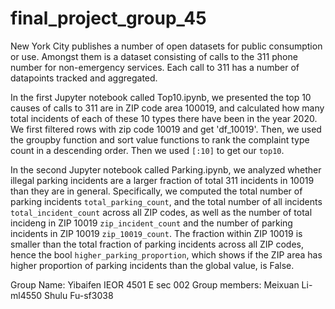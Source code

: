 # final_project_group_45

New York City publishes a number of open datasets for public consumption or use. Amongst them is a dataset consisting of calls to the 311 phone number for non-emergency services. Each call to 311 has a number of datapoints tracked and aggregated. 

In the first Jupyter notebook called Top10.ipynb, we presented the top 10 causes of calls to 311 are in ZIP code area 100019, and calculated how many total incidents of each of these 10 types there have been in the year 2020. We first filtered rows with zip code 10019 and get 'df_10019'. Then, we used the groupby function and sort value functions to rank the complaint type count in a descending order. Then we used `[:10]` to get our `top10`.

In the second Jupyter notebook called Parking.ipynb, we analyzed whether illegal parking incidents are a larger fraction of total 311 incidents in 10019 than they are in general. Specifically, we computed the total number of parking incidents `total_parking_count`, and the total number of all incidents `total_incident_count` across all ZIP codes, as well as the number of total incideng in ZIP 10019 `zip_incident_count` and the number of parking incidents in ZIP 10019 `zip_10019_count`. The fraction within ZIP 10019 is smaller than the total fraction of parking incidents across all ZIP codes, hence the bool `higher_parking_proportion`, which shows if the ZIP area has higher proportion of parking incidents than the global value, is False.


Group Name: Yibaifen
IEOR 4501 E  sec 002
Group members:
Meixuan Li-ml4550
Shulu Fu-sf3038